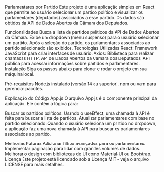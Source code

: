 Parlamentares por Partido
Este projeto é uma aplicação simples em React que permite ao usuário selecionar um partido político e visualizar os parlamentares (deputados) associados a esse partido. Os dados são obtidos da API de Dados Abertos da Câmara dos Deputados.

Funcionalidades
Busca a lista de partidos políticos da API de Dados Abertos da Câmara.
Exibe um dropdown (menu suspenso) para o usuário selecionar um partido.
Após a seleção do partido, os parlamentares associados ao partido selecionado são exibidos.
Tecnologias Utilizadas
React: Framework JavaScript para criar interfaces de usuário.
Axios: Biblioteca para realizar chamadas HTTP.
API de Dados Abertos da Câmara dos Deputados: API pública para acessar informações sobre partidos e parlamentares.
Instalação
Siga os passos abaixo para clonar e rodar o projeto em sua máquina local.

Pré-requisitos
Node.js instalado (versão 14 ou superior).
npm ou yarn para gerenciar pacotes. 

Explicação do Código
App.js
O arquivo App.js é o componente principal da aplicação. Ele contém a lógica para:

Buscar os partidos políticos: Usando o useEffect, uma chamada à API é feita para buscar a lista de partidos.
Atualizar parlamentares com base no partido selecionado: Quando o usuário seleciona um partido no dropdown, a aplicação faz uma nova chamada à API para buscar os parlamentares associados ao partido. 

Melhorias Futuras
Adicionar filtros avançados para os parlamentares.
Implementar paginação para lidar com grandes volumes de dados.
Melhorar o design com bibliotecas de UI como Material-UI ou Bootstrap.
Licença
Este projeto está licenciado sob a Licença MIT - veja o arquivo LICENSE para mais detalhes.


